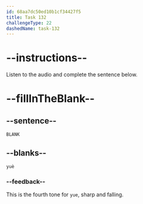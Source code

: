 ```yaml
---
id: 68aa7dc50ed10b1cf34427f5
title: Task 132
challengeType: 22
dashedName: task-132
---
```


<!-- (Audio) A: yuè -->

# --instructions--

Listen to the audio and complete the sentence below.

# --fillInTheBlank--

## --sentence--

`BLANK`

## --blanks--

`yuè`

### --feedback--

This is the fourth tone for `yue`, sharp and falling.
